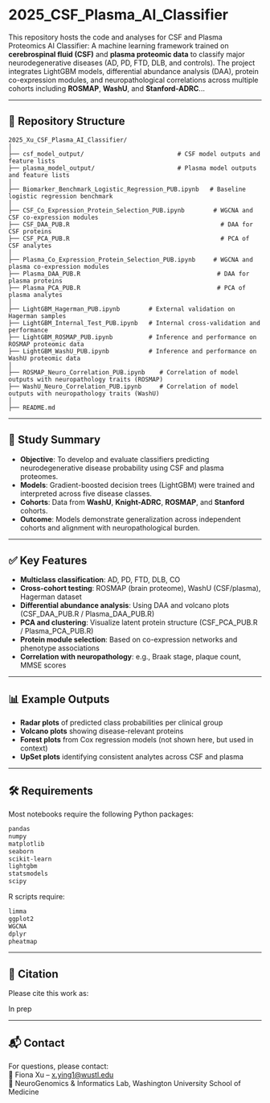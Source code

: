 # 2025_CSF_Plasma_AI_Classifier

This repository hosts the code and analyses for CSF and Plasma Proteomics AI Classifier: A machine learning framework trained on **cerebrospinal fluid (CSF)** and **plasma proteomic data** to classify major neurodegenerative diseases (AD, PD, FTD, DLB, and controls). The project integrates LightGBM models, differential abundance analysis (DAA), protein co-expression modules, and neuropathological correlations across multiple cohorts including **ROSMAP**, **WashU**, and **Stanford-ADRC**...

---

## 📂 Repository Structure

```
2025_Xu_CSF_Plasma_AI_Classifier/
│
├── csf_model_output/                          # CSF model outputs and feature lists
├── plasma_model_output/                       # Plasma model outputs and feature lists
│
├── Biomarker_Benchmark_Logistic_Regression_PUB.ipynb   # Baseline logistic regression benchmark
│
├── CSF_Co_Expression_Protein_Selection_PUB.ipynb        # WGCNA and CSF co-expression modules
├── CSF_DAA_PUB.R                                          # DAA for CSF proteins
├── CSF_PCA_PUB.R                                          # PCA of CSF analytes
│
├── Plasma_Co_Expression_Protein_Selection_PUB.ipynb     # WGCNA and plasma co-expression modules
├── Plasma_DAA_PUB.R                                      # DAA for plasma proteins
├── Plasma_PCA_PUB.R                                      # PCA of plasma analytes
│
├── LightGBM_Hagerman_PUB.ipynb        # External validation on Hagerman samples
├── LightGBM_Internal_Test_PUB.ipynb   # Internal cross-validation and performance
├── LightGBM_ROSMAP_PUB.ipynb          # Inference and performance on ROSMAP proteomic data
├── LightGBM_WashU_PUB.ipynb           # Inference and performance on WashU proteomic data
│
├── ROSMAP_Neuro_Correlation_PUB.ipynb    # Correlation of model outputs with neuropathology traits (ROSMAP)
├── WashU_Neuro_Correlation_PUB.ipynb     # Correlation of model outputs with neuropathology traits (WashU)
│
├── README.md
```

---

## 🧠 Study Summary

- **Objective**: To develop and evaluate classifiers predicting neurodegenerative disease probability using CSF and plasma proteomes.
- **Models**: Gradient-boosted decision trees (LightGBM) were trained and interpreted across five disease classes.
- **Cohorts**: Data from **WashU**, **Knight-ADRC**, **ROSMAP**, and **Stanford** cohorts.
- **Outcome**: Models demonstrate generalization across independent cohorts and alignment with neuropathological burden.

---

## ✅ Key Features

- **Multiclass classification**: AD, PD, FTD, DLB, CO
- **Cross-cohort testing**: ROSMAP (brain proteome), WashU (CSF/plasma), Hagerman dataset
- **Differential abundance analysis**: Using DAA and volcano plots (CSF_DAA_PUB.R / Plasma_DAA_PUB.R)
- **PCA and clustering**: Visualize latent protein structure (CSF_PCA_PUB.R / Plasma_PCA_PUB.R)
- **Protein module selection**: Based on co-expression networks and phenotype associations
- **Correlation with neuropathology**: e.g., Braak stage, plaque count, MMSE scores

---

## 📊 Example Outputs

- **Radar plots** of predicted class probabilities per clinical group
- **Volcano plots** showing disease-relevant proteins
- **Forest plots** from Cox regression models (not shown here, but used in context)
- **UpSet plots** identifying consistent analytes across CSF and plasma

---

## 🛠 Requirements

Most notebooks require the following Python packages:

```bash
pandas
numpy
matplotlib
seaborn
scikit-learn
lightgbm
statsmodels
scipy
```

R scripts require:

```R
limma
ggplot2
WGCNA
dplyr
pheatmap
```

---

## 📌 Citation

Please cite this work as:

In prep

---

## 📬 Contact

For questions, please contact:  
📧 Fiona Xu – x.ying1@wustl.edu  
🧬 NeuroGenomics & Informatics Lab, Washington University School of Medicine
